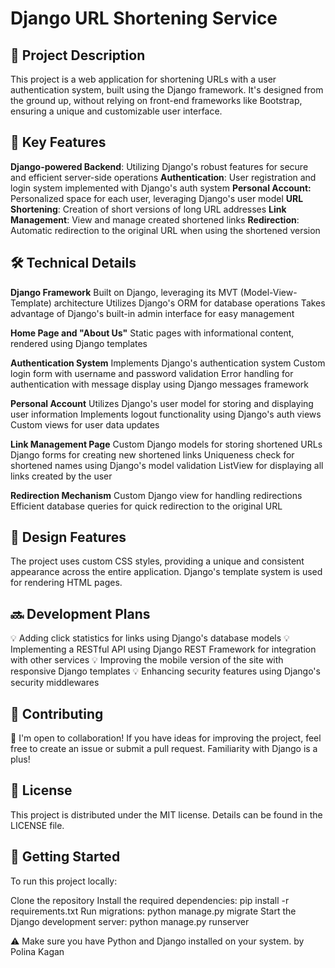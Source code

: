 # Django URL Shortening Service

## 📌 Project Description

This project is a web application for shortening URLs with a user authentication system, built using the Django framework. It's designed from the ground up, without relying on front-end frameworks like Bootstrap, ensuring a unique and customizable user interface.

## 🚀 Key Features

**Django-powered Backend**: Utilizing Django's robust features for secure and efficient server-side operations
**Authentication**: User registration and login system implemented with Django's auth system
**Personal Account:** Personalized space for each user, leveraging Django's user model
**URL Shortening**: Creation of short versions of long URL addresses
**Link Management**: View and manage created shortened links
**Redirection**: Automatic redirection to the original URL when using the shortened version

## 🛠 Technical Details

**Django Framework**
Built on Django, leveraging its MVT (Model-View-Template) architecture
Utilizes Django's ORM for database operations
Takes advantage of Django's built-in admin interface for easy management

**Home Page and "About Us"**
Static pages with informational content, rendered using Django templates

**Authentication System**
Implements Django's authentication system
Custom login form with username and password validation
Error handling for authentication with message display using Django messages framework

**Personal Account**
Utilizes Django's user model for storing and displaying user information
Implements logout functionality using Django's auth views
Custom views for user data updates

**Link Management Page**
Custom Django models for storing shortened URLs
Django forms for creating new shortened links
Uniqueness check for shortened names using Django's model validation
ListView for displaying all links created by the user

**Redirection Mechanism**
Custom Django view for handling redirections
Efficient database queries for quick redirection to the original URL

## 🎨 Design Features

The project uses custom CSS styles, providing a unique and consistent appearance across the entire application. Django's template system is used for rendering HTML pages.

## 🔜 Development Plans

:bulb: Adding click statistics for links using Django's database models
:bulb: Implementing a RESTful API using Django REST Framework for integration with other services
:bulb: Improving the mobile version of the site with responsive Django templates
:bulb: Enhancing security features using Django's security middlewares

## 🤝 Contributing

:handshake: I'm open to collaboration! If you have ideas for improving the project, feel free to create an issue or submit a pull request. Familiarity with Django is a plus!

## 📄 License

This project is distributed under the MIT license. Details can be found in the LICENSE file.

## 🚀 Getting Started

To run this project locally:

Clone the repository
Install the required dependencies: pip install -r requirements.txt
Run migrations: python manage.py migrate
Start the Django development server: python manage.py runserver

:warning: Make sure you have Python and Django installed on your system.
by Polina Kagan
